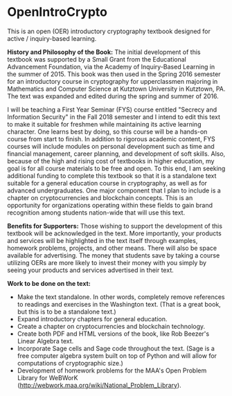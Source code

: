 # OpenIntroCrypto
This is an open (OER) introductory cryptography textbook designed for active / inquiry-based learning.

<b>History and Philosophy of the Book:</b>
  The initial development of this textbook was supported by a Small Grant from the Educational Advancement Foundation, via the Academy of Inquiry-Based Learning in the summer of 2015. This book
  was then used in the Spring 2016 semester for an introductory course in cryptography for
  upperclassmen majoring in Mathematics and Computer Science at Kutztown University in Kutztown, PA.
  The text was expanded and edited during the spring and summer of 2016.

  I will be teaching a First Year Seminar (FYS) course entitled "Secrecy and Information Security" in the Fall 2018 semester and I intend to edit this text to make it suitable for freshmen while maintaining its active learning character. One learns best by doing, so this course will be a hands-on course from start to finish. In addition to rigorous academic content, FYS courses will include modules on personal development such as time and financial management, career planning, and development of soft skills. Also, because of the high and rising cost of textbooks in higher education, my goal is for all course materials to be free and open. To this end, I am seeking additional funding to complete this textbook so that it is a standalone text suitable for a general education course in cryptography, as well as for advanced undergraduates. One major component that I plan to include is a chapter on cryptocurrencies and blockchain concepts. This is an opportunity for organizations operating within these fields to gain brand recognition among students nation-wide that will use this text.

<b>Benefits for Supporters:</b>
  Those wishing to support the development of this textbook will be acknowledged in the text. More importantly, your products and services will be highlighted in the text itself through examples, homework problems, projects, and other means. There will also be space available for advertising. The money that students save by taking a course utilizing OERs are more likely to invest their money with you simply by seeing your products and services advertised in their text.

<b>Work to be done on the text:</b>
  * Make the text standalone. In other words, completely remove references to readings and exercises in the Washington text. (That is a great book, but this is to be a standalone text.)
  * Expand introductory chapters for general education.
  * Create a chapter on cryptocurrencies and blockchain technology.
  * Create both PDF and HTML versions of the book, like Rob Beezer's Linear Algebra text.
  * Incorporate Sage cells and Sage code throughout the text. (Sage is a free computer algebra system built on top of Python and will allow for computations of cryptographic size.)
  * Development of homework problems for the MAA's Open Problem Library for WeBWorK (http://webwork.maa.org/wiki/National_Problem_Library).
